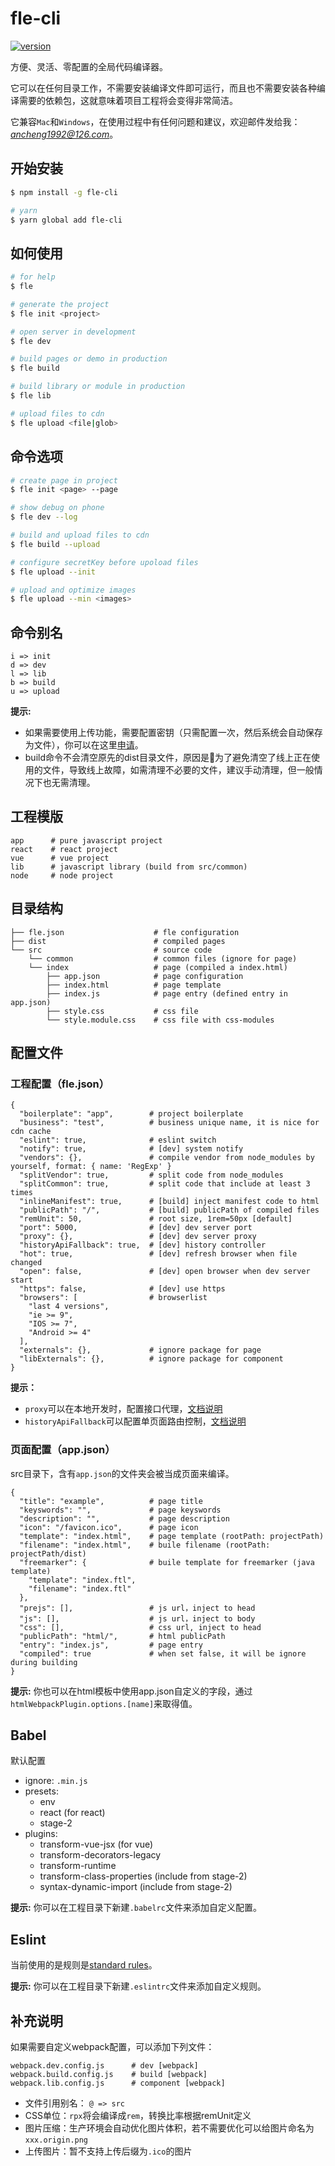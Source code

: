 # fle-cli

[![version](https://img.shields.io/npm/v/fle-cli.svg)](https://www.npmjs.org/package/fle-cli)

方便、灵活、零配置的全局代码编译器。

它可以在任何目录工作，不需要安装编译文件即可运行，而且也不需要安装各种编译需要的依赖包，这就意味着项目工程将会变得非常简洁。

它兼容`Mac`和`Windows`，在使用过程中有任何问题和建议，欢迎邮件发给我：*ancheng1992@126.com*。

## 开始安装

``` bash
$ npm install -g fle-cli

# yarn
$ yarn global add fle-cli
```

## 如何使用

``` bash
# for help
$ fle

# generate the project
$ fle init <project>

# open server in development
$ fle dev

# build pages or demo in production
$ fle build

# build library or module in production
$ fle lib

# upload files to cdn
$ fle upload <file|glob>
```

## 命令选项

``` bash
# create page in project
$ fle init <page> --page

# show debug on phone
$ fle dev --log

# build and upload files to cdn
$ fle build --upload

# configure secretKey before upoload files
$ fle upload --init

# upload and optimize images
$ fle upload --min <images>
```

## 命令别名

```
i => init
d => dev
l => lib
b => build
u => upload
```

**提示:**

* 如果需要使用上传功能，需要配置密钥（只需配置一次，然后系统会自动保存为文件），你可以在这里[申请](https://www.163yun.com/help/documents/15677635979624448)。
* build命令不会清空原先的dist目录文件，原因是为了避免清空了线上正在使用的文件，导致线上故障，如需清理不必要的文件，建议手动清理，但一般情况下也无需清理。

## 工程模版

```
app      # pure javascript project
react    # react project
vue      # vue project
lib      # javascript library (build from src/common)
node     # node project
```

## 目录结构

```
├── fle.json                    # fle configuration
├── dist                        # compiled pages
└── src                         # source code
    └── common                  # common files (ignore for page)
    └── index                   # page (compiled a index.html)
        ├── app.json            # page configuration
        ├── index.html          # page template
        ├── index.js            # page entry (defined entry in app.json)
        ├── style.css           # css file
        └── style.module.css    # css file with css-modules
```

## 配置文件

### 工程配置（fle.json）

```
{
  "boilerplate": "app",        # project boilerplate
  "business": "test",          # business unique name, it is nice for cdn cache
  "eslint": true,              # eslint switch
  "notify": true,              # [dev] system notify
  "vendors": {},               # compile vendor from node_modules by yourself, format: { name: 'RegExp' }
  "splitVendor": true,         # split code from node_modules
  "splitCommon": true,         # split code that include at least 3 times
  "inlineManifest": true,      # [build] inject manifest code to html
  "publicPath": "/",           # [build] publicPath of compiled files
  "remUnit": 50,               # root size, 1rem=50px [default]
  "port": 5000,                # [dev] dev server port
  "proxy": {},                 # [dev] dev server proxy
  "historyApiFallback": true,  # [dev] history controller
  "hot": true,                 # [dev] refresh browser when file changed
  "open": false,               # [dev] open browser when dev server start
  "https": false,              # [dev] use https
  "browsers": [                # browserlist
    "last 4 versions",
    "ie >= 9",
    "IOS >= 7",
    "Android >= 4"
  ],
  "externals": {},             # ignore package for page
  "libExternals": {},          # ignore package for component
}
```

**提示：**

* `proxy`可以在本地开发时，配置接口代理，[文档说明](https://webpack.js.org/configuration/dev-server/#devserver-proxy)
* `historyApiFallback`可以配置单页面路由控制，[文档说明](https://webpack.js.org/configuration/dev-server/#devserver-historyapifallback)

### 页面配置（app.json）

src目录下，含有`app.json`的文件夹会被当成页面来编译。

```
{
  "title": "example",          # page title
  "keyswords": "",             # page keyswords
  "description": "",           # page description
  "icon": "/favicon.ico",      # page icon
  "template": "index.html",    # page template (rootPath: projectPath)
  "filename": "index.html",    # buile filename (rootPath: projectPath/dist)
  "freemarker": {              # buile template for freemarker (java template)
    "template": "index.ftl",
    "filename": "index.ftl"
  },
  "prejs": [],                 # js url，inject to head
  "js": [],                    # js url，inject to body
  "css": [],                   # css url, inject to head
  "publicPath": "html/",       # html publicPath
  "entry": "index.js",         # page entry
  "compiled": true             # when set false, it will be ignore during building
}
```

**提示:**
你也可以在html模板中使用app.json自定义的字段，通过`htmlWebpackPlugin.options.[name]`来取得值。

## Babel

默认配置

* ignore: `.min.js`
* presets:
  - env
  - react (for react)
  - stage-2
* plugins:
  - transform-vue-jsx (for vue)
  - transform-decorators-legacy
  - transform-runtime
  - transform-class-properties (include from stage-2)
  - syntax-dynamic-import (include from stage-2)

**提示:**
你可以在工程目录下新建`.babelrc`文件来添加自定义配置。

## Eslint

当前使用的是规则是[standard rules](https://github.com/standard/standard/blob/master/docs/RULES-zhcn.md)。

**提示:**
你可以在工程目录下新建`.eslintrc`文件来添加自定义规则。

## 补充说明

如果需要自定义webpack配置，可以添加下列文件：

```
webpack.dev.config.js      # dev [webpack]
webpack.build.config.js    # build [webpack]
webpack.lib.config.js      # component [webpack]
```

* 文件引用别名： `@ => src`
* CSS单位：`rpx`将会编译成`rem`，转换比率根据remUnit定义
* 图片压缩：生产环境会自动优化图片体积，若不需要优化可以给图片命名为`xxx.origin.png`
* 上传图片：暂不支持上传后缀为`.ico`的图片
